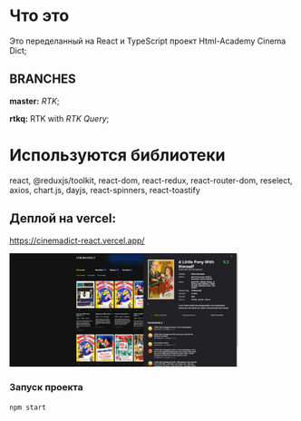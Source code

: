 # Что это
Это переделанный на React и TypeScript проект Html-Academy Cinema Dict;

## BRANCHES

<b>master:</b> <i>RTK</i>;

<b>rtkq:</b> RTK with <i>RTK Query</i>;

# Используются библиотеки

react, @reduxjs/toolkit, react-dom, react-redux, react-router-dom, reselect,
axios, chart.js, dayjs, react-spinners, react-toastify

## Деплой на vercel:

https://cinemadict-react.vercel.app/

<a href="https://cinemadict-react.vercel.app/">
  <img src="./public/cinemadict-react.png" width="80%">
</a>

### Запуск проекта

```bash
npm start
```

